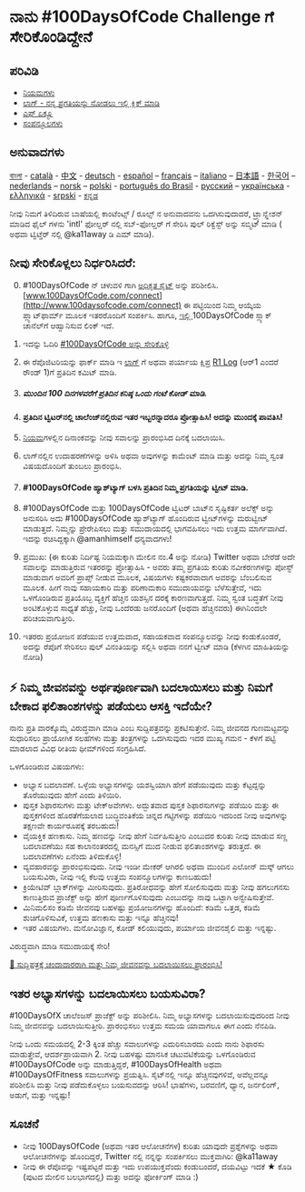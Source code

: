 # ನಾನು #100DaysOfCode Challenge ಗೆ ಸೇರಿಕೊಂಡಿದ್ದೇನೆ

  
## ಪರಿವಿಡಿ

* [ನಿಯಮಗಳು](rules.md)
* [ಲಾಗ್ - ನನ್ನ ಪ್ರಗತಿಯನ್ನು ನೋಡಲು ಇಲ್ಲಿ ಕ್ಲಿಕ್ ಮಾಡಿ](log.md)
* [ಎಫ್ ಏಕ್ಯೂ](fqa.md)
* [ಸಂಪನ್ಮೂಲಗಳು](resources.md)

## ಅನುವಾದಗಳು
[বাংলা](intl/bn/README.md) - [català](intl/ca/README.md) - [中文](intl/ch/README.md) - [deutsch](intl/de/README.md) - [español](intl/es/README.md) – [français](intl/fr/FAQ-fr.md) – [italiano](intl/it/README.md) – [日本語](intl/ja/README.md) - [한국어](intl/ko/README-ko.md) – [nederlands](intl/nl/README.md) – [norsk](intl/no/README.md) –  [polski](intl/pl/README.md) - [português do Brasil](intl/pt-br/LEIAME.md) - [русский](intl/ru/README-ru.md) – [українська](intl/ua/README-ua.md) - [ελληνικά](intl/el/README.md) - [srpski](intl/sr/README-sr.md) - [ಕನ್ನಡ](intl/ka/README.md)

ನೀವು ನಿಮಗೆ ತಿಳಿದಿರುವ ಬಾಷೆಯಲ್ಲಿ ಕಾಂಟೆಂಟ್ಸ್ / ರೂಲ್ಸ್ ನ ಅನುವಾದವನು ಒದಗಿಸುವುದಾದರೆ,
ಟ್ರ್ಯಾನ್ಸ್ಲೇಶನ್ ಮಾಡಿದ ಫೈಲ್ ಗಳನು 'intl' ಫೋಲ್ಡರ್ ನಲ್ಲಿ ಸಬ್-ಫೋಲ್ಡರ್ ಗೆ ಸೇರಿಸಿ
ಪುಲ್ ರಿಕ್ವೆಸ್ಟ್ ಅನ್ನು ಸಬ್ಮಿಟ್ ಮಾಡಿ ( ಅಥವಾ ಟ್ವಿಟ್ತೆರ್ ನಲ್ಲಿ @ka11away ಡಿ ಎಮ್ ಮಾಡಿ).

## ನೀವು ಸೇರಿಕೊಳ್ಲಲು ನಿರ್ಧರಿಸಿದರೆ:


0.  #100DaysOfCode  ನ್ ಚಳುವಳಿ ಗಾಗಿ <a href="https://www.100daysofcode.com/" target="_blank"> ಅಧಿಕೃತ ಸೈಟ್</a> ಅನ್ನು ಪರಿಶೀಲಿಸಿ. [www.100DaysOfCode.com/connect](http://www.100daysofcode.com/connect) ಈ ಪಟ್ಟಿಯಿಂದ ನಿಮ್ಮ ಆಯ್ಕೆಯ ಪ್ಲ್ಯಾಟ್‌ಫಾರ್ಮ್ ಮೂಲಕ ಇತರರೊಂದಿಗೆ ಸಂಪರ್ಕಿಸಿ. ಹಾಗೂ, <a href="https://www.100daysofcode.com/slack/" target="_blank">ಇಲ್ಲಿ </a>100DaysOfCode ಸ್ಲ್ಯಾಕ್ ಚಾನೆಲ್‌ಗೆ ಆಹ್ವಾನಿಸುವ ಲಿಂಕ್ ಇದೆ.
1. ಇದನ್ನು ಓದಿರಿ  <a href="https://medium.freecodecamp.com/join-the-100daysofcode-556ddb4579e4" target="_blank">#100DaysOfCode ಅನ್ನು ಸೇರಿಕೊಳ್ಳಿ </a>
2. ಈ ರೆಪೊಜಿಟರಿಯನ್ನು ಫಾರ್ಕ್ ಮಾಡಿ ಇ [ಲಾಗ್](log.md) ಗೆ  ಅಥವಾ ಪರ್ಯಾಯ ಕ್ಷಿಪ್ರ [R1 Log](https://github.com/SG75/100-days-of-code/blob/master/r1-log.md) (ಆರ್1 ಎಂದರೆ ರೌಂಡ್ 1)ಗೆ ಪ್ರತಿದಿನ ಕಮಿಟ್ ಮಾಡಿ.
3. ##### ಮುಂದಿನ 100 ದಿನಗಳವರೆಗೆ ಪ್ರತಿದಿನ ಕನಿಷ್ಠ ಒಂದು ಗಂಟೆ ಕೋಡ್ ಮಾಡಿ.
4. #### ಪ್ರತಿದಿನ ಟ್ವಿಟರ್‌ನಲ್ಲಿ ಚಾಲೆಂಜ್‌ನಲ್ಲಿರುವ ಇತರ ಇಬ್ಬರನ್ನಾದರೂ ಪ್ರೋತ್ಸಾಹಿಸಿ! ಅದನ್ನು ಮುಂದಕ್ಕೆ ಪಾವತಿಸಿ!
5. [ನಿಯಮ](rules.md)ಗಳಲ್ಲಿನ ದಿನಾಂಕವನ್ನು ನೀವು ಸವಾಲನ್ನು ಪ್ರಾರಂಭಿಸಿದ ದಿನಕ್ಕೆ ಬದಲಾಯಿಸಿ.
6. ಲಾಗ್‌ನಲ್ಲಿನ ಉದಾಹರಣೆಗಳನ್ನು ಅಳಿಸಿ ಅಥವಾ ಅವುಗಳನ್ನು ಕಾಮೆಂಟ್ ಮಾಡಿ ಮತ್ತು ಅದನ್ನು ನಿಮ್ಮ ಸ್ವಂತ ವಿಷಯದೊಂದಿಗೆ ತುಂಬಲು ಪ್ರಾರಂಭಿಸಿ.
7. #### #100DaysOfCode ಹ್ಯಾಶ್‌ಟ್ಯಾಗ್ ಬಳಸಿ ಪ್ರತಿದಿನ ನಿಮ್ಮ ಪ್ರಗತಿಯನ್ನು ಟ್ವೀಟ್ ಮಾಡಿ.
8. #100DaysOfCode ಮತ್ತು 100DaysOfCode ಟ್ವಿಟರ್ ಬಾಟ್‌ನ ಸೃಷ್ಟಿಕರ್ತ  ಅಲೆಕ್ಸ್ ಅನ್ನು ಅನುಸರಿಸಿ ಅದು #100DaysOfCode ಹ್ಯಾಶ್‌ಟ್ಯಾಗ್ ಹೊಂದಿರುವ ಟ್ವೀಟ್‌ಗಳನ್ನು ಮರುಟ್ವೀಟ್ ಮಾಡುತ್ತದೆ. ನಿಮ್ಮನ್ನು ಪ್ರೇರೇಪಿಸಲು ಮತ್ತು ಸಮುದಾಯದಲ್ಲಿ ಭಾಗವಹಿಸಲು ಇದು ಉತ್ತಮ ಮಾರ್ಗವಾಗಿದೆ. ಇದನ್ನು ರಚಿಸಿದ್ದಕ್ಕಾಗಿ @amanhimself ಧನ್ಯವಾದಗಳು!
9. ಪ್ರಮುಖ: (ಈ ಕುರಿತು ನಿರ್ದಿಷ್ಟ ನಿಯಮಕ್ಕಾಗಿ ಮೇಲಿನ ನಂ.4 ಅನ್ನು ನೋಡಿ) Twitter ಅಥವಾ ಬೇರೆಡೆ ಅದೇ ಸವಾಲನ್ನು ಮಾಡುತ್ತಿರುವ ಇತರರನ್ನು ಪ್ರೋತ್ಸಾಹಿಸಿ - ಅವರು ತಮ್ಮ ಪ್ರಗತಿಯ ಕುರಿತು ನವೀಕರಣಗಳನ್ನು ಪೋಸ್ಟ್ ಮಾಡುವಾಗ ಅವರಿಗೆ ಪ್ರಾಪ್ಸ್ ನೀಡುವ ಮೂಲಕ, ವಿಷಯಗಳು ಕಷ್ಟಕರವಾದಾಗ ಅವರನ್ನು ಬೆಂಬಲಿಸುವ ಮೂಲಕ. ಹೀಗೆ ನಾವು ಸಹಾಯಕಾರಿ ಮತ್ತು ಪರಿಣಾಮಕಾರಿ ಸಮುದಾಯವನ್ನು ಬೆಳೆಸುತ್ತೇವೆ, ಇದು ಒಳಗೊಂಡಿರುವ ಪ್ರತಿಯೊಬ್ಬ ವ್ಯಕ್ತಿಗೆ ಹೆಚ್ಚಿನ ಯಶಸ್ಸಿನ ದರಕ್ಕೆ ಕಾರಣವಾಗುತ್ತದೆ. ನಿಮ್ಮ ಸ್ವಂತ ಬದ್ಧತೆಗೆ ನೀವು ಅಂಟಿಕೊಳ್ಳುವ ಸಾಧ್ಯತೆ ಹೆಚ್ಚು, ನೀವು ಒಂದೆರಡು ಜನರೊಂದಿಗೆ (ಅಥವಾ ಹೆಚ್ಚಿನವರು) ಈಗಿನಿಂದಲೇ ಪರಿಚಯವಾಗುತ್ತೀರಿ.

10. ಇತರರು ಪ್ರಯೋಜನ ಪಡೆಯುವ ಉತ್ತಮವಾದ, ಸಹಾಯಕವಾದ ಸಂಪನ್ಮೂಲವನ್ನು ನೀವು ಕಂಡುಕೊಂಡರೆ, ಅದನ್ನು ರೆಪೊಗೆ ಸೇರಿಸಲು ಪುಲ್ ವಿನಂತಿಯನ್ನು ಸಲ್ಲಿಸಿ ಅಥವಾ ನನಗೆ ಟ್ವೀಟ್ ಮಾಡಿ (ಕೆಳಗಿನ ಮಾಹಿತಿಯನ್ನು ನೋಡಿ)

## ⚡ ನಿಮ್ಮ ಜೀವನವನ್ನು ಅರ್ಥಪೂರ್ಣವಾಗಿ ಬದಲಾಯಿಸಲು ಮತ್ತು ನಿಮಗೆ ಬೇಕಾದ ಫಲಿತಾಂಶಗಳನ್ನು ಪಡೆಯಲು ಆಸಕ್ತಿ ಇದೆಯೇ?

ನಾನು ಪ್ರತಿ ವಾರಕ್ಕೊಮ್ಮೆ ವಿರುದ್ಧವಾಗಿ ಮಾಡಿ ಎಂಬ ಸುದ್ದಿಪತ್ರವನ್ನು ಪ್ರಕಟಿಸುತ್ತೇನೆ. ನಿಮ್ಮ ಜೀವನದ ಗುಣಮಟ್ಟವನ್ನು ಸುಧಾರಿಸಲು ಪ್ರಾಯೋಗಿಕ ಸಲಹೆಗಳು ಮತ್ತು ತಂತ್ರಗಳನ್ನು ಒದಗಿಸುವುದು ಇದರ ಮುಖ್ಯ ಗಮನ - ಕೆಳಗೆ ಪಟ್ಟಿ ಮಾಡಲಾದ ವಿವಿಧ ರೀತಿಯ ಥೀಮ್‌ಗಳಿಂದ ಸಂಗ್ರಹಿಸಿದೆ.

ಒಳಗೊಂಡಿರುವ ವಿಷಯಗಳು:

* ಅಭ್ಯಾಸ ಬದಲಾವಣೆ. ಒಳ್ಳೆಯ ಅಭ್ಯಾಸಗಳನ್ನು ಯಶಸ್ವಿಯಾಗಿ ಹೇಗೆ ಪಡೆಯುವುದು ಮತ್ತು ಕೆಟ್ಟದ್ದನ್ನು ತೊರೆಯುವುದು ಹೇಗೆ ಎಂದು ತಿಳಿಯಿರಿ.
* ಪುಸ್ತಕ ಶಿಫಾರಸುಗಳು ಮತ್ತು ಟೇಕ್‌ಅವೇಗಳು. ಅದ್ಭುತವಾದ ಪುಸ್ತಕ ಶಿಫಾರಸುಗಳನ್ನು ಪಡೆಯಿರಿ ಮತ್ತು ಈ ಪುಸ್ತಕಗಳಿಂದ ಹೊರತೆಗೆಯಲಾದ ಬುದ್ಧಿವಂತಿಕೆಯ ಚಿನ್ನದ ಗಟ್ಟಿಗಳನ್ನು ಪಡೆಯಿರಿ ಇದರಿಂದ ನೀವು ಅವುಗಳನ್ನು ತಕ್ಷಣವೇ ಕಾರ್ಯರೂಪಕ್ಕೆ ತರಬಹುದು!
* ವೈಯಕ್ತಿಕ ಹಣಕಾಸು. ನಿಮ್ಮ ಹಣವನ್ನು ನೀವು ಹೇಗೆ ನಿರ್ವಹಿಸುತ್ತೀರಿ ಎಂಬುದರ ಕುರಿತು ನೀವು ಮಾಡುವ ಸಣ್ಣ ಬದಲಾವಣೆಯು ಸಹ ಕಾಲಾನಂತರದಲ್ಲಿ ಮನಸ್ಸಿಗೆ ಮುದ ನೀಡುವ ಫಲಿತಾಂಶಗಳನ್ನು ತರುತ್ತದೆ. ಈ ಬದಲಾವಣೆಗಳು ಏನೆಂದು ತಿಳಿದುಕೊಳ್ಳಿ!
* ವ್ಯವಹಾರವನ್ನು ಪ್ರಾರಂಭಿಸುವುದು. ನೀವು ಇಂಡೀ ಮೇಕರ್ ಆಗಿರಲಿ ಅಥವಾ ಮುಂದಿನ ಎಲೋನ್ ಮಸ್ಕ್ ಆಗಲು ಬಯಸುವಿರಾ, ನೀವು ಇಲ್ಲಿ ಕೆಲವು ಉತ್ತಮ ಸಂಪನ್ಮೂಲಗಳನ್ನು ಕಾಣಬಹುದು!
* ಕ್ರಿಯೇಟಿವ್ ಬ್ಲಾಕ್‌ಗಳನ್ನು ಮೀರಿಸುವುದು. ಪ್ರತಿರೋಧವನ್ನು ಹೇಗೆ ಸೋಲಿಸುವುದು ಮತ್ತು ನೀವು ಹಗಲುಗನಸು ಕಾಣುತ್ತಿರುವ ಪ್ರಾಜೆಕ್ಟ್ ಅನ್ನು ಹೇಗೆ ಪೂರ್ಣಗೊಳಿಸುವುದು ಎಂಬುದನ್ನು ನಾವು ಒಟ್ಟಾಗಿ ಅನ್ವೇಷಿಸುತ್ತೇವೆ.
* ಮಿನಿಮಲಿಸಂ ಕಡಿಮೆ ಜೀವನವು ಬಹಳಷ್ಟು ಪ್ರಯೋಜನಗಳನ್ನು ಹೊಂದಿದೆ: ಕಡಿಮೆ ಒತ್ತಡ, ಕಡಿಮೆ ಶುಚಿಗೊಳಿಸುವಿಕೆ, ಉತ್ತಮ ಹಣಕಾಸು ಮತ್ತು ಇನ್ನೂ ಹೆಚ್ಚಿನವು!
* ಇತರ ವಿಷಯಗಳು. ಮನೋವಿಜ್ಞಾನ, ಕೋಡ್ ಕಲಿಯುವುದು, ಪರ್ಯಾಯ ಜೀವನಶೈಲಿ ಮತ್ತು ಇನ್ನಷ್ಟು.

ವಿರುದ್ಧವಾಗಿ ಮಾಡಿ ಸಮುದಾಯಕ್ಕೆ ಸೇರಿ!

<a href="https://discomfortacademy.substack.com/" target="_blank">💌 ಸುದ್ದಿಪತ್ರಕ್ಕೆ ಚಂದಾದಾರರಾಗಿ ಮತ್ತು ನಿಮ್ಮ ಜೀವನವನ್ನು ಬದಲಾಯಿಸಲು ಪ್ರಾರಂಭಿಸಿ!</a>

## ಇತರ ಅಭ್ಯಾಸಗಳನ್ನು ಬದಲಾಯಿಸಲು ಬಯಸುವಿರಾ?

#100DaysOfX ಚಾಲೆಂಜಸ್ ಪ್ರಾಜೆಕ್ಟ್ ಅನ್ನು ಪರಿಶೀಲಿಸಿ. ನಿಮ್ಮ ಅಭ್ಯಾಸಗಳನ್ನು ಬದಲಾಯಿಸುವುದರಿಂದ ನೀವು ನಿಮ್ಮ ಜೀವನವನ್ನು ಬದಲಾಯಿಸುತ್ತೀರಿ. ಪ್ರಾರಂಭಿಸಲು ಉತ್ತಮ ಸಮಯ ಯಾವಾಗಲೂ *ಈಗ* ಎಂದು ನೆನಪಿಡಿ.

ನೀವು ಒಂದು ಸಮಯದಲ್ಲಿ 2-3 ಕ್ಕಿಂತ ಹೆಚ್ಚು ಸವಾಲುಗಳನ್ನು ಎದುರಿಸಬಾರದು ಎಂದು ನಾನು ಶಿಫಾರಸು ಮಾಡುತ್ತೇವೆ, ಆದರ್ಶಪ್ರಾಯವಾಗಿ 2. ನೀವು ಬಹಳಷ್ಟು ಮಾನಸಿಕ ಚಟುವಟಿಕೆಯನ್ನು ಒಳಗೊಂಡಿರುವ #100DaysOfCode ಅನ್ನು ಮಾಡುತ್ತಿದ್ದರೆ, #100DaysOfHealth ಅಥವಾ #100DaysOfFitness ಸವಾಲುಗಳನ್ನು ಪ್ರಯತ್ನಿಸಿ. ಸೈಟ್‌ನಲ್ಲಿ ಇನ್ನೂ ಹೆಚ್ಚಿನವುಗಳಿವೆ, ಅವೆಲ್ಲವನ್ನೂ ಪರಿಶೀಲಿಸಿ ಮತ್ತು ನೀವು ಪಡೆದುಕೊಳ್ಳಲು ಬಯಸುವದನ್ನು ಆರಿಸಿ! ಭಾಷೆಗಳು, ಬರವಣಿಗೆ, ಧ್ಯಾನ, ಜರ್ನಲಿಂಗ್, ಅಡುಗೆ, ಮತ್ತು ಇನ್ನಷ್ಟು!

## ಸೂಚನೆ

* ನೀವು 100DaysOfCode (ಅಥವಾ ಇತರ ಆಲೋಚನೆಗಳ) ಕುರಿತು ಯಾವುದೇ ಪ್ರಶ್ನೆಗಳನ್ನು ಅಥವಾ ಆಲೋಚನೆಗಳನ್ನು ಹೊಂದಿದ್ದರೆ, Twitter ನಲ್ಲಿ ನನ್ನನ್ನು ಸಂಪರ್ಕಿಸಲು ಮುಕ್ತವಾಗಿರಿ: @ka11away
* ನೀವು ಈ ರೆಪೊವನ್ನು ಇಷ್ಟಪಟ್ಟರೆ ಮತ್ತು ಇದು ಉಪಯುಕ್ತವೆಂದು ಕಂಡುಬಂದರೆ, ದಯವಿಟ್ಟು ಇದಕೆ ★ ಕೊಡಿ (ಪುಟದ ಮೇಲಿನ ಬಲಭಾಗದಲ್ಲಿ) ಮತ್ತು ಅದನ್ನು ಫೋರ್ಕಿಂಗ್ ಮಾಡಿ :)








 
